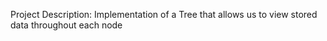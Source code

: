 Project Description: Implementation of a Tree that allows us to view stored data throughout each node
